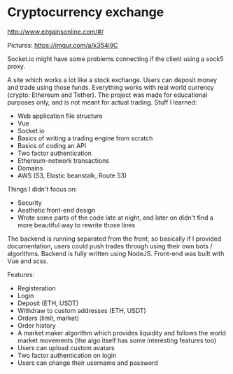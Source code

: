 # Cryptocurrency exchange

http://www.ezgainsonline.com/#/

Pictures: https://imgur.com/a/k354i9C

Socket.io might have some problems connecting if the client using a sock5 proxy.

A site which works a lot like a stock exchange. Users can deposit money and trade using those funds. Everything works with real world currency (crypto: Ethereum and Tether). The project was made for educational purposes only, and is not meant for actual trading. Stuff I learned:

- Web application file structure
- Vue
- Socket.io
- Basics of writing a trading engine from scratch
- Basics of coding an API
- Two factor authentication
- Ethereum-network transactions
- Domains
- AWS (S3, Elastic beanstalk, Route 53)

Things I didn't focus on:
- Security
- Aesthetic front-end design
- Wrote some parts of the code late at night, and later on didn't find a more beautiful way to rewrite those lines

The backend is running separated from the front, so basically if I provided documentation, users could push trades through using their own bots / algorithms. Backend is fully written using NodeJS. Front-end was built with Vue and scss.

Features:
- Registeration
- Login
- Deposit (ETH, USDT)
- Withdraw to custom addresses (ETH, USDT)
- Orders (limit, market)
- Order history
- A market maker algorithm which provides liquidity and follows the world market movements (the algo itself has some interesting features too)
- Users can upload custom avatars
- Two factor authentication on login
- Users can change their username and password
